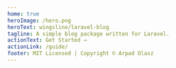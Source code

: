```yaml
---
home: true
heroImage: /hero.png
heroText: wingsline/laravel-blog
tagline: A simple blog package written for Laravel.
actionText: Get Started →
actionLink: /guide/
footer: MIT Licensed | Copyright © Arpad Olasz
---
```

